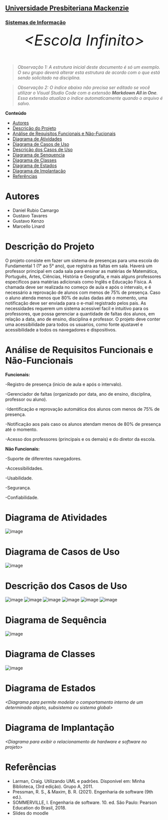 <h2><a href= "https://www.mackenzie.br">Universidade Presbiteriana Mackenzie</a></h2>
<h3><a href= "https://www.mackenzie.br/graduacao/sao-paulo-higienopolis/sistemas-de-informacao">Sistemas de Informação</a></h3>


<font size="+12"><center>
*&lt;Escola Infinito&gt;*
</center></font>

>*Observação 1: A estrutura inicial deste documento é só um exemplo. O seu grupo deverá alterar esta estrutura de acordo com o que está sendo solicitado na disciplina.*

>*Observação 2: O índice abaixo não precisa ser editado se você utilizar o Visual Studio Code com a extensão **Markdown All in One**. Essa extensão atualiza o índice automaticamente quando o arquivo é salvo.*

**Conteúdo**

- [Autores](#nome-alunos)
- [Descrição do Projeto](#introdução-do-projeto)
- [Análise de Requisitos Funcionais e Não-Fucionais](#descrição-dos-requisitos)
- [Diagrama de Atividades](#diagrama-de-atividades) 
- [Diagrama de Casos de Uso](#diagrama-de-comportamento-atores)
- [Descrição dos Casos de Uso](#descrição-das-funcões)
- [Diagrama de Senquencia](#diagrama-de-ordem-interações)
- [Diagrama de Classes](#diagrama-orientado-objetos)
- [Diagrama de Estados](#diagrama-estrutura-componente)
- [Diagrama de Implantação](#diagrama-de-hardware-software)
- [Referências](#referências)


# Autores

* Daniel Rubio Camargo
* Gustavo Tavares
* Gustavo Kenzo 
* Marcello Linard



# Descrição do Projeto

O projeto consiste em fazer um sistema de presenças para uma escola do Fundamental 1 (1° ao 5° ano), que registra as faltas em sala. Haverá um professor principal em cada sala para ensinar as matérias de Matemática, Português, Artes, Ciências, História e Geografia, e mais alguns professores especificos para matérias adicionais como Inglês e Educação Física. A chamada deve ser realizada no começo de aula e após o intervalo, e é necessário a reprovação de alunos com menos de 75% de presença. Caso o aluno atenda menos que 80% de aulas dadas até o momento, uma notificação deve ser enviada para o e-mail registrado pelos pais. As necessidades requerem um sistema acessivel facil e intuitivo para os professores, que possa gerenciar a quantidade de faltas dos alunos, em relação a data, ano de ensino, disciplina e professor. O projeto deve conter uma acessibilidade para todos os usuarios, como fonte ajustavel e acessibilidade a todos os navegadores e dispositivos.

# Análise de Requisitos Funcionais e Não-Funcionais


**Funcionais:** 

-Registro de presença (inicio de aula e após o intervalo).

-Gerenciador de faltas (organizado por data, ano de ensino, disciplina, professor ou aluno).

-Identificação e reprovação automática dos alunos com menos de 75% de presença.

-Notificação aos pais caso os alunos atendam menos de 80% de presença até o momento.

-Acesso dos professores (principais e os demais) e do diretor da escola.


**Não Funcionais:**

-Suporte de diferentes navegadores.

-Accessibilidades.

-Usabilidade.

-Segurança.

-Confiabilidade.


# Diagrama de Atividades

![image](https://github.com/ProjetoDeSoftware04GDGJKM/Fork-Repo/assets/161724637/703d7bb6-8653-4d96-bb97-d6d4e0771b8f)




# Diagrama de Casos de Uso
![image](https://github.com/ProjetoDeSoftware04GDGJKM/Fork-Repo/assets/161724637/f39aeef3-6930-4ad2-922b-835b2a9b6f11)



# Descrição dos Casos de Uso

![image](https://github.com/ProjetoDeSoftware04GDGJKM/Fork-Repo/assets/161724637/1be5418a-548e-4ae2-bf95-015fe9939fc1)
![image](https://github.com/ProjetoDeSoftware04GDGJKM/Fork-Repo/assets/161724637/b787d6bd-050d-4c46-bd42-3ee7f0488b6d)
![image](https://github.com/ProjetoDeSoftware04GDGJKM/Fork-Repo/assets/161724637/cb5ef73f-e66d-4c34-a40e-44cf1fa58388)
![image](https://github.com/ProjetoDeSoftware04GDGJKM/Fork-Repo/assets/161724637/2f68806c-bbd1-49ee-a488-36dd07e6b16f)
![image](https://github.com/ProjetoDeSoftware04GDGJKM/Fork-Repo/assets/161724637/19d0e0f6-c054-454c-8c0b-e37390c3ac1d)
![image](https://github.com/ProjetoDeSoftware04GDGJKM/Fork-Repo/assets/161724637/f0210fbd-3ad0-4bca-98c2-2c41e5d94600)



# Diagrama de Sequência

![image](https://github.com/ProjetoDeSoftware04GDGJKM/Fork-Repo/assets/161724637/06f99d2b-d13d-40ac-90fc-25204fdfcf6e)

# Diagrama de Classes

![image](https://github.com/ProjetoDeSoftware04GDGJKM/Fork-Repo/assets/161724637/8a40f709-f5d8-425b-a0da-a4fbd338ec8f)

# Diagrama de Estados

*&lt;Diagrama para permite modelar o comportamento interno de um determinado objeto, subsistema ou sistema global&gt;*

# Diagrama de Implantação

*&lt;Diagrama para exibir o relacionamento de hardware e software no projeto&gt;*

# Referências

- Larman, Craig. Utilizando UML e padrões. Disponível em: Minha Biblioteca, (3rd edição). Grupo A, 2011.
- Pressman, R. S., & Maxim, B. R. (2021). Engenharia de software (9th ed.). 
- SOMMERVILLE, I. Engenharia de software. 10. ed. São Paulo: Pearson Education do Brasil, 2018.
- Slides do moodle
